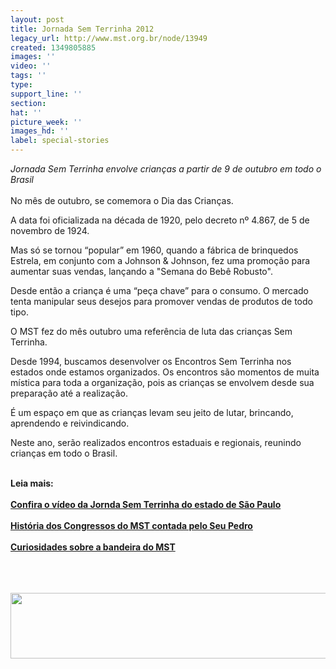 ```yaml
---
layout: post
title: Jornada Sem Terrinha 2012
legacy_url: http://www.mst.org.br/node/13949
created: 1349805885
images: ''
video: ''
tags: ''
type: 
support_line: ''
section: 
hat: ''
picture_week: ''
images_hd: ''
label: special-stories
---
```

<p><em>Jornada Sem Terrinha envolve crianças a partir de 9 de outubro em todo o Brasil<br> </em><br> No mês de outubro, se comemora o Dia das Crianças.</p><p>A data foi oficializada na década de 1920, pelo decreto nº 4.867, de 5 de novembro de 1924.</p> <p>Mas só se tornou “popular” em 1960, quando a fábrica de brinquedos  Estrela, em conjunto com a Johnson &amp; Johnson, fez uma promoção para  aumentar suas vendas, lançando a "Semana do Bebê Robusto".</p> <p>Desde então a criança é uma “peça chave” para o consumo. O mercado  tenta manipular seus desejos para promover vendas de produtos de todo  tipo.</p> <p>O MST fez do mês outubro uma referência de luta das crianças Sem Terrinha.</p> <p>Desde 1994, buscamos desenvolver os Encontros Sem Terrinha nos  estados onde estamos organizados. Os encontros são momentos de muita  mística para toda a organização, pois as crianças se envolvem desde sua  preparação até a realização.</p> <p>É um espaço em que as crianças levam seu jeito de lutar, brincando, aprendendo e reivindicando.</p> <p>Neste ano, serão realizados encontros estaduais e regionais, reunindo crianças em todo o Brasil.<br>&nbsp;</p><p><strong>Leia mais:</strong><br><br><a href="http://www.mst.org.br/Confira-o-video-da-Jornda-Sem-Terrinha-do-estado-de-Sao-Paulo" target="_blank"><strong>Confira o vídeo da Jornda Sem Terrinha do estado de São Paulo <br></strong></a><br><a href="http://www.mst.org.br/node/13954" target="_blank"><strong>História dos Congressos do MST contada pelo Seu Pedro</strong></a><br><br><a target="_blank" href="http://www.mst.org.br/content/curiosidades-sobre-bandeira-do-mst"><strong>Curiosidades sobre a bandeira do MST <br><br></strong></a><br>&nbsp;</p> <p style="text-align: center;"><a target="_self" href="http://www.mst.org.br/taxonomy/term/1143"><img alt="" src="http://www.mst.org.br/sites/default/files/noticiasnoespecia%C3%A7.jpg" style="vertical-align: middle;" height="105" width="623"></a></p>
